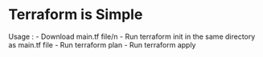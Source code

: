 # Terraform is Simple
Usage : - Download main.tf file/n
        - Run terraform init in the same directory as main.tf file
        - Run terraform plan
        - Run terraform apply
